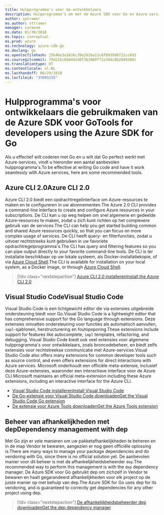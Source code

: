 ```yaml
---
title: Hulpprogramma's voor Go-ontwikkelaars
description: Hulpprogramma's om met de Azure SDK voor Go en Azure-services te werken
author: sptramer
ms.author: sttramer
manager: carmonm
ms.date: 01/30/2018
ms.topic: conceptual
ms.prod: azure
ms.technology: azure-sdk-go
ms.devlang: go
ms.openlocfilehash: 25b46e3a1636c39e261ba11c6f8939d8721cc693
ms.sourcegitcommit: 79d216c6b0442d0f3b3660ff2a34dc8b2049390c
ms.translationtype: HT
ms.contentlocale: nl-NL
ms.lasthandoff: 06/29/2018
ms.locfileid: "37093155"
---
```

# <a name="tools-for-developers-using-the-azure-sdk-for-go"></a><span data-ttu-id="33d94-103">Hulpprogramma's voor ontwikkelaars die gebruikmaken van de Azure SDK voor Go</span><span class="sxs-lookup"><span data-stu-id="33d94-103">Tools for developers using the Azure SDK for Go</span></span>

<span data-ttu-id="33d94-104">Als u effectief wilt coderen met Go en u wilt dat Go perfect werkt met Azure-services, vindt u hieronder een aantal aanbevolen hulpprogramma's.</span><span class="sxs-lookup"><span data-stu-id="33d94-104">To be effective at writing Go code and have it work seamlessly with Azure services, here are some recommended tools.</span></span>

## <a name="azure-cli-20"></a><span data-ttu-id="33d94-105">Azure CLI 2.0</span><span class="sxs-lookup"><span data-stu-id="33d94-105">Azure CLI 2.0</span></span>

<span data-ttu-id="33d94-106">Azure CLI 2.0 biedt een opdrachtregelinterface om Azure-resources te maken en te configureren in uw abonnementen.</span><span class="sxs-lookup"><span data-stu-id="33d94-106">The Azure 2.0 CLI provides a command-line interface to create and configure Azure resources in your subscriptions.</span></span> <span data-ttu-id="33d94-107">De CLI kan u op weg helpen om snel algemene en gedeelde Azure-resources te maken, zodat u zich kunt richten op het complexere gebruik van de services.</span><span class="sxs-lookup"><span data-stu-id="33d94-107">The CLI can help you get started building common and shared Azure resources quickly, so that you can focus on more complex usage of services.</span></span> <span data-ttu-id="33d94-108">De CLI heeft query- en filterfuncties, zodat u uitvoer rechtstreeks kunt gebruiken in uw favoriete opdrachtregelprogramma's.</span><span class="sxs-lookup"><span data-stu-id="33d94-108">The CLI has query and filtering features so you can pipe output directly to your favorite command-line tools.</span></span> <span data-ttu-id="33d94-109">De CLI is ter installatie beschikbaar op uw lokale systeem, als Docker-installatiekopie, of via [Azure Cloud Shell](https://docs.microsoft.com/en-us/azure/cloud-shell/overview).</span><span class="sxs-lookup"><span data-stu-id="33d94-109">The CLI is available for installation on your local system, as a Docker image, or through [Azure Cloud Shell](https://docs.microsoft.com/en-us/azure/cloud-shell/overview).</span></span>

> [!div class="nextstepaction"]
> [<span data-ttu-id="33d94-110">Azure CLI 2.0 installeren</span><span class="sxs-lookup"><span data-stu-id="33d94-110">Install the Azure CLI 2.0</span></span>](/cli/azure/install-azure-cli)

## <a name="visual-studio-code"></a><span data-ttu-id="33d94-111">Visual Studio Code</span><span class="sxs-lookup"><span data-stu-id="33d94-111">Visual Studio Code</span></span>

<span data-ttu-id="33d94-112">Visual Studio Code is een lichtgewicht editor die via extensies uitgebreide ondersteuning biedt voor Go.</span><span class="sxs-lookup"><span data-stu-id="33d94-112">Visual Studio Code is a lightweight editor that has comprehensive support for the Go language through extensions.</span></span> <span data-ttu-id="33d94-113">Deze extensies omvatten ondersteuning voor functies als automatisch aanvullen, `impl`-sjablonen, herstructurering en foutopsporing.</span><span class="sxs-lookup"><span data-stu-id="33d94-113">These extensions include support for features like autocomplete, `impl` templates, refactoring, and debugging.</span></span> <span data-ttu-id="33d94-114">Visual Studio Code biedt ook veel extensies voor algemene hulpprogramma's voor ontwikkelaars, zoals broncodebeheer, en biedt zelfs extensies voor rechtstreekse communicatie met Azure-services.</span><span class="sxs-lookup"><span data-stu-id="33d94-114">Visual Studio Code also offers many extensions for common developer tools such as source control, and even offers extensions for direct interactions with Azure services.</span></span> <span data-ttu-id="33d94-115">Microsoft onderhoudt een officiële meta-extensie, inclusief deze Azure-extensies, waaronder een interactieve interface voor de Azure CLI.</span><span class="sxs-lookup"><span data-stu-id="33d94-115">Microsoft maintains an official meta-extension including these Azure extensions, including an interactive interface for the Azure CLI.</span></span>

* [<span data-ttu-id="33d94-116">Visual Studio Code installeren</span><span class="sxs-lookup"><span data-stu-id="33d94-116">Install Visual Studio Code</span></span>](https://code.visualstudio.com/Download)
* [<span data-ttu-id="33d94-117">De Go-extensie voor Visual Studio Code downloaden</span><span class="sxs-lookup"><span data-stu-id="33d94-117">Get the Visual Studio Code Go extension</span></span>](https://code.visualstudio.com/docs/languages/go)
* [<span data-ttu-id="33d94-118">De extensie voor Azure Tools downloaden</span><span class="sxs-lookup"><span data-stu-id="33d94-118">Get the Azure Tools extension</span></span>](https://marketplace.visualstudio.com/items?itemName=ms-vscode.vscode-azureextensionpack)

## <a name="dependency-management-with-dep"></a><span data-ttu-id="33d94-119">Beheer van afhankelijkheden met dep</span><span class="sxs-lookup"><span data-stu-id="33d94-119">Dependency management with dep</span></span>

<span data-ttu-id="33d94-120">Met Go zijn er vele manieren om uw pakketafhankelijkheden te beheren en in de map Vendor te bewaren, aangezien er nog geen officiële oplossing is.</span><span class="sxs-lookup"><span data-stu-id="33d94-120">There are many ways to manage your package dependencies and do vendoring with Go, since there is no official solution yet.</span></span> <span data-ttu-id="33d94-121">De aanbevolen manier voor dit beheer is met de afhankelijkheidsbeheerder `dep`.</span><span class="sxs-lookup"><span data-stu-id="33d94-121">The recommended way to perform this management is with the `dep` dependency manager.</span></span> <span data-ttu-id="33d94-122">De Azure SDK voor Go gebruikt dep om zichzelf in Vendor te bewaren en haalt gegarandeerd afhankelijkheden voor elk project op de juiste manier op met behulp van dep.</span><span class="sxs-lookup"><span data-stu-id="33d94-122">The Azure SDK for Go uses dep for its vendoring, and is guaranteed to correctly get dependencies for any other project using dep.</span></span>

> [!div class="nextstepaction"]
> [<span data-ttu-id="33d94-123">De afhankelijkheidsbeheerder dep downloaden</span><span class="sxs-lookup"><span data-stu-id="33d94-123">Get the dep dependency manager</span></span>](https://github.com/golang/dep)
